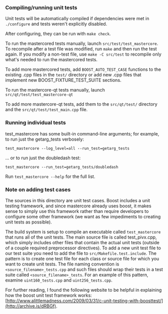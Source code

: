 ### Compiling/running unit tests

Unit tests will be automatically compiled if dependencies were met in `./configure`
and tests weren't explicitly disabled.

After configuring, they can be run with `make check`.

To run the mastercored tests manually, launch `src/test/test_mastercore`. To recompile
after a test file was modified, run `make` and then run the test again. If you
modify a non-test file, use `make -C src/test` to recompile only what's needed
to run the mastercored tests.

To add more mastercored tests, add `BOOST_AUTO_TEST_CASE` functions to the existing
.cpp files in the `test/` directory or add new .cpp files that
implement new BOOST_FIXTURE_TEST_SUITE sections.

To run the mastercore-qt tests manually, launch `src/qt/test/test_mastercore-qt`

To add more mastercore-qt tests, add them to the `src/qt/test/` directory and
the `src/qt/test/test_main.cpp` file.

### Running individual tests

test_mastercore has some built-in command-line arguments; for
example, to run just the getarg_tests verbosely:

    test_mastercore --log_level=all --run_test=getarg_tests

... or to run just the doubledash test:

    test_mastercore --run_test=getarg_tests/doubledash

Run `test_mastercore --help` for the full list.

### Note on adding test cases

The sources in this directory are unit test cases.  Boost includes a
unit testing framework, and since mastercore already uses boost, it makes
sense to simply use this framework rather than require developers to
configure some other framework (we want as few impediments to creating
unit tests as possible).

The build system is setup to compile an executable called `test_mastercore`
that runs all of the unit tests.  The main source file is called
test_pivx.cpp, which simply includes other files that contain the
actual unit tests (outside of a couple required preprocessor
directives). To add a new unit test file to our test suite you need
to add the file to `src/Makefile.test.include`. The pattern is to
create one test file for each class or source file for which you want
to create unit tests.  The file naming convention is
`<source_filename>_tests.cpp` and such files should wrap their tests
in a test suite called `<source_filename>_tests`.  For an example of
this pattern, examine `uint160_tests.cpp` and `uint256_tests.cpp`.

For further reading, I found the following website to be helpful in
explaining how the boost unit test framework works:
[http://www.alittlemadness.com/2009/03/31/c-unit-testing-with-boosttest/](http://archive.is/dRBGf).
